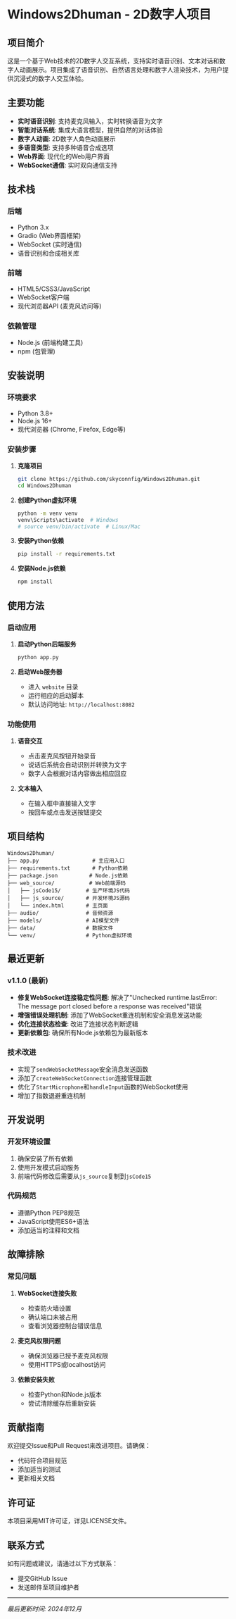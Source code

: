 # Windows2Dhuman - 2D数字人项目

## 项目简介

这是一个基于Web技术的2D数字人交互系统，支持实时语音识别、文本对话和数字人动画展示。项目集成了语音识别、自然语言处理和数字人渲染技术，为用户提供沉浸式的数字人交互体验。

## 主要功能

- **实时语音识别**: 支持麦克风输入，实时转换语音为文字
- **智能对话系统**: 集成大语言模型，提供自然的对话体验
- **数字人动画**: 2D数字人角色动画展示
- **多语音类型**: 支持多种语音合成选项
- **Web界面**: 现代化的Web用户界面
- **WebSocket通信**: 实时双向通信支持

## 技术栈

### 后端
- Python 3.x
- Gradio (Web界面框架)
- WebSocket (实时通信)
- 语音识别和合成相关库

### 前端
- HTML5/CSS3/JavaScript
- WebSocket客户端
- 现代浏览器API (麦克风访问等)

### 依赖管理
- Node.js (前端构建工具)
- npm (包管理)

## 安装说明

### 环境要求
- Python 3.8+
- Node.js 16+
- 现代浏览器 (Chrome, Firefox, Edge等)

### 安装步骤

1. **克隆项目**
   ```bash
   git clone https://github.com/skyconnfig/Windows2Dhuman.git
   cd Windows2Dhuman
   ```

2. **创建Python虚拟环境**
   ```bash
   python -m venv venv
   venv\Scripts\activate  # Windows
   # source venv/bin/activate  # Linux/Mac
   ```

3. **安装Python依赖**
   ```bash
   pip install -r requirements.txt
   ```

4. **安装Node.js依赖**
   ```bash
   npm install
   ```

## 使用方法

### 启动应用

1. **启动Python后端服务**
   ```bash
   python app.py
   ```

2. **启动Web服务器**
   - 进入 `website` 目录
   - 运行相应的启动脚本
   - 默认访问地址: `http://localhost:8082`

### 功能使用

1. **语音交互**
   - 点击麦克风按钮开始录音
   - 说话后系统会自动识别并转换为文字
   - 数字人会根据对话内容做出相应回应

2. **文本输入**
   - 在输入框中直接输入文字
   - 按回车或点击发送按钮提交

## 项目结构

```
Windows2Dhuman/
├── app.py                 # 主应用入口
├── requirements.txt       # Python依赖
├── package.json          # Node.js依赖
├── web_source/           # Web前端源码
│   ├── jsCode15/        # 生产环境JS代码
│   ├── js_source/       # 开发环境JS源码
│   └── index.html       # 主页面
├── audio/               # 音频资源
├── models/              # AI模型文件
├── data/                # 数据文件
└── venv/                # Python虚拟环境
```

## 最近更新

### v1.1.0 (最新)
- **修复WebSocket连接稳定性问题**: 解决了"Unchecked runtime.lastError: The message port closed before a response was received"错误
- **增强错误处理机制**: 添加了WebSocket重连机制和安全消息发送功能
- **优化连接状态检查**: 改进了连接状态判断逻辑
- **更新依赖包**: 确保所有Node.js依赖包为最新版本

### 技术改进
- 实现了`sendWebSocketMessage`安全消息发送函数
- 添加了`createWebSocketConnection`连接管理函数
- 优化了`StartMicrophone`和`handleInput`函数的WebSocket使用
- 增加了指数退避重连机制

## 开发说明

### 开发环境设置
1. 确保安装了所有依赖
2. 使用开发模式启动服务
3. 前端代码修改后需要从`js_source`复制到`jsCode15`

### 代码规范
- 遵循Python PEP8规范
- JavaScript使用ES6+语法
- 添加适当的注释和文档

## 故障排除

### 常见问题

1. **WebSocket连接失败**
   - 检查防火墙设置
   - 确认端口未被占用
   - 查看浏览器控制台错误信息

2. **麦克风权限问题**
   - 确保浏览器已授予麦克风权限
   - 使用HTTPS或localhost访问

3. **依赖安装失败**
   - 检查Python和Node.js版本
   - 尝试清除缓存后重新安装

## 贡献指南

欢迎提交Issue和Pull Request来改进项目。请确保：
- 代码符合项目规范
- 添加适当的测试
- 更新相关文档

## 许可证

本项目采用MIT许可证，详见LICENSE文件。

## 联系方式

如有问题或建议，请通过以下方式联系：
- 提交GitHub Issue
- 发送邮件至项目维护者

---

*最后更新时间: 2024年12月*